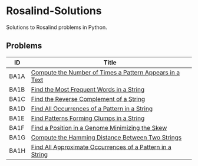 # Rosalind-Solutions

Solutions to Rosalind problems in Python.

## Problems

| ID   | Title                                                                                                                        |
| ---- | ---------------------------------------------------------------------------------------------------------------------------- |
| BA1A | [Compute the Number of Times a Pattern Appears in a Text](https://github.com/marina1536/Rosalind-Solutions/tree/main/BA1A)   |
| BA1B | [Find the Most Frequent Words in a String](https://github.com/mlagun/Rosalind-Solutions/tree/main/BA1B)                      |
| BA1C | [Find the Reverse Complement of a String](https://github.com/marina1536/Rosalind-Solutions/tree/main/BA1C)                   |
| BA1D | [Find All Occurrences of a Pattern in a String](https://github.com/marina1536/Rosalind-Solutions/tree/main/BA1D)             |
| BA1E | [Find Patterns Forming Clumps in a String](https://github.com/marina1536/Rosalind-Solutions/tree/main/BA1E)                  |
| BA1F | [Find a Position in a Genome Minimizing the Skew](https://github.com/marina1536/Rosalind-Solutions/tree/main/BA1F)           |
| BA1G | [Compute the Hamming Distance Between Two Strings](https://github.com/marina1536/Rosalind-Solutions/tree/main/BA1G)          |
| BA1H | [Find All Approximate Occurrences of a Pattern in a String](https://github.com/marina1536/Rosalind-Solutions/tree/main/BA1H) |
